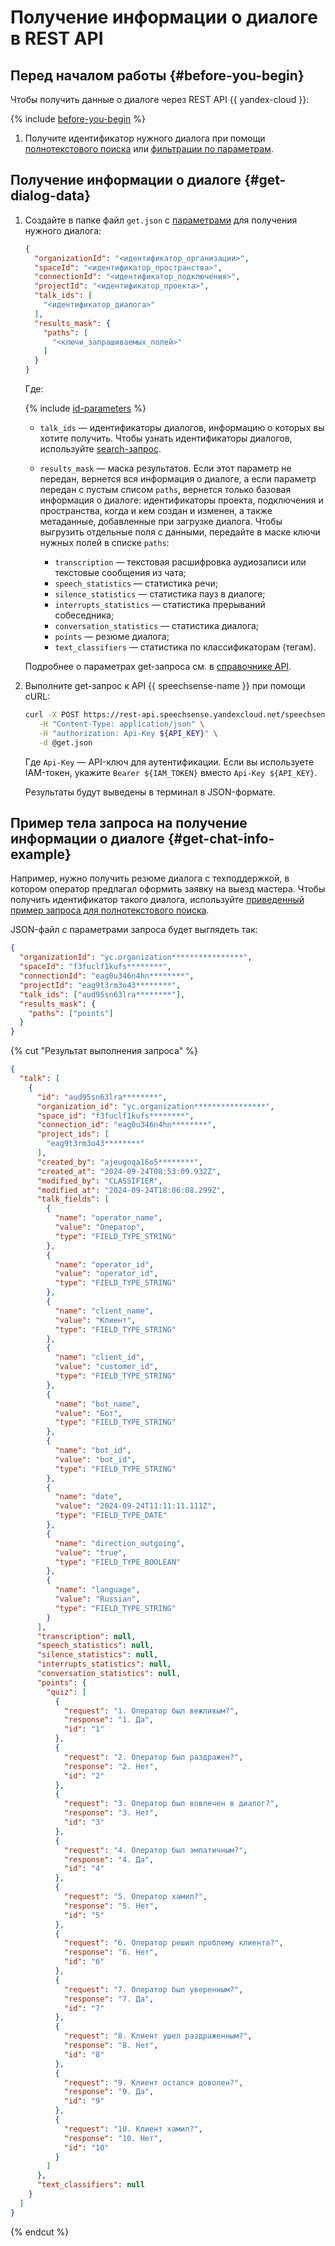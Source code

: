 # Получение информации о диалоге в REST API

## Перед началом работы {#before-you-begin}

Чтобы получить данные о диалоге через REST API {{ yandex-cloud }}: 

{% include [before-you-begin](../../../_includes/speechsense/data/rest-search-before-you-begin.md) %}

1. Получите идентификатор нужного диалога при помощи [полнотекстового поиска](rest-full-text-search.md) или [фильтрации по параметрам](rest-search-filters.md).

## Получение информации о диалоге {#get-dialog-data}

1. Создайте в папке файл `get.json` с [параметрами](#get-query-ref) для получения нужного диалога: 

    ```json
    {
      "organizationId": "<идентификатор_организации>",
      "spaceId": "<идентификатор_пространства>",
      "connectionId": "<идентификатор_подключения>",
      "projectId": "<идентификатор_проекта>",
      "talk_ids": [
        "<идентификатор_диалога>"
      ],
      "results_mask": {
        "paths": [
          "<ключи_запрашиваемых_полей>"
        ]
      }
    }
    ```

    Где: 

    {% include [id-parameters](../../../_includes/speechsense/data/api-id-parameters.md) %}

    * `talk_ids` — идентификаторы диалогов, информацию о которых вы хотите получить. Чтобы узнать идентификаторы диалогов, используйте [search-запрос](#search-query). 
    * `results_mask` — маска результатов. Если этот параметр не передан, вернется вся информация о диалоге, а если параметр передан с пустым списом `paths`, вернется только базовая информация о диалоге: идентификаторы проекта, подключения и пространства, когда и кем создан и изменен, а также метаданные, добавленные при загрузке диалога. Чтобы выгрузить отдельные поля с данными, передайте в маске ключи нужных полей в списке `paths`: 

      * `transcription` — текстовая расшифровка аудиозаписи или текстовые сообщения из чата; 
      * `speech_statistics` — статистика речи; 
      * `silence_statistics` — статистика пауз в диалоге; 
      * `interrupts_statistics` — статистика прерываний собеседника; 
      * `conversation_statistics` — статистика диалога; 
      * `points` — резюме диалога; 
      * `text_classifiers` — статистика по классификаторам (тегам). 

    Подробнее о параметрах get-запроса см. в [справочнике API](../../api-ref/Talk/get.md).  

1. Выполните get-запрос к API {{ speechsense-name }} при помощи cURL: 

    ```bash
    curl -X POST https://rest-api.speechsense.yandexcloud.net/speechsense/v1/talks/get \
       -H "Content-Type: application/json" \
       -H "authorization: Api-Key ${API_KEY}" \
       -d @get.json
    ```

    Где `Api-Key` — API-ключ для аутентификации. Если вы используете IAM-токен, укажите `Bearer ${IAM_TOKEN}` вместо `Api-Key ${API_KEY}`. 

    Результаты будут выведены в терминал в JSON-формате. 

## Пример тела запроса на получение информации о диалоге {#get-chat-info-example}

Например, нужно получить резюме диалога с техподдержкой, в котором оператор предлагал оформить заявку на выезд мастера. Чтобы получить идентификатор такого диалога, используйте [приведенный пример запроса для полнотекстового поиска](#full-text-search-example). 

JSON-файл с параметрами запроса будет выглядеть так: 

```json
{
  "organizationId": "yc.organization****************",
  "spaceId": "f3fuclf1kufs********",
  "connectionId": "eag0u346n4hn********",
  "projectId": "eag9t3rm3o43********",
  "talk_ids": ["aud95sn63lra********"],
  "results_mask": {
    "paths": ["points"]
  }
}
```

{% cut "Результат выполнения запроса" %}

```json
{
  "talk": [
    {
      "id": "aud95sn63lra********",
      "organization_id": "yc.organization****************",
      "space_id": "f3fuclf1kufs********",
      "connection_id": "eag0u346n4hn********",
      "project_ids": [
        "eag9t3rm3o43********"
      ],
      "created_by": "ajeugoqa16o5********",
      "created_at": "2024-09-24T08:53:09.932Z",
      "modified_by": "CLASSIFIER",
      "modified_at": "2024-09-24T18:06:08.299Z",
      "talk_fields": [
        {
          "name": "operator_name",
          "value": "Оператор",
          "type": "FIELD_TYPE_STRING"
        },
        {
          "name": "operator_id",
          "value": "operator_id",
          "type": "FIELD_TYPE_STRING"
        },
        {
          "name": "client_name",
          "value": "Клиент",
          "type": "FIELD_TYPE_STRING"
        },
        {
          "name": "client_id",
          "value": "customer_id",
          "type": "FIELD_TYPE_STRING"
        },
        {
          "name": "bot_name",
          "value": "Бот",
          "type": "FIELD_TYPE_STRING"
        },
        {
          "name": "bot_id",
          "value": "bot_id",
          "type": "FIELD_TYPE_STRING"
        },
        {
          "name": "date",
          "value": "2024-09-24T11:11:11.111Z",
          "type": "FIELD_TYPE_DATE"
        },
        {
          "name": "direction_outgoing",
          "value": "true",
          "type": "FIELD_TYPE_BOOLEAN"
        },
        {
          "name": "language",
          "value": "Russian",
          "type": "FIELD_TYPE_STRING"
        }
      ],
      "transcription": null,
      "speech_statistics": null,
      "silence_statistics": null,
      "interrupts_statistics": null,
      "conversation_statistics": null,
      "points": {
        "quiz": [
          {
            "request": "1. Оператор был вежливым?",
            "response": "1. Да",
            "id": "1"
          },
          {
            "request": "2. Оператор был раздражен?",
            "response": "2. Нет",
            "id": "2"
          },
          {
            "request": "3. Оператор был вовлечен в диалог?",
            "response": "3. Нет",
            "id": "3"
          },
          {
            "request": "4. Оператор был эмпатичным?",
            "response": "4. Да",
            "id": "4"
          },
          {
            "request": "5. Оператор хамил?",
            "response": "5. Нет",
            "id": "5"
          },
          {
            "request": "6. Оператор решил проблему клиента?",
            "response": "6. Нет",
            "id": "6"
          },
          {
            "request": "7. Оператор был уверенным?",
            "response": "7. Да",
            "id": "7"
          },
          {
            "request": "8. Клиент ушел раздраженным?",
            "response": "8. Нет",
            "id": "8"
          },
          {
            "request": "9. Клиент остался доволен?",
            "response": "9. Да",
            "id": "9"
          },
          {
            "request": "10. Клиент хамил?",
            "response": "10. Нет",
            "id": "10"
          }
        ]
      },
      "text_classifiers": null
    }
  ]
}
```

{% endcut %}
